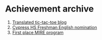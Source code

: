 # Achievement archive
1. [Translated tic-tac-toe blog](/Translated-tictactoe-blog)
2. [Cypress HS Freshman English nomination](/English-nomination)
3. [First place MIRE program](/First-place-MIRE)
